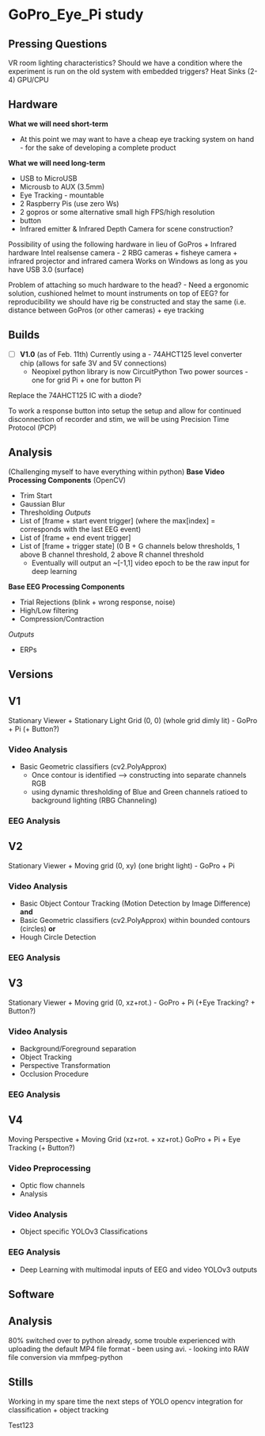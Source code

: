 # GoPro_Eye_Pi study
## Pressing Questions
VR room lighting characteristics?
Should we have a condition where the experiment is run on the old system with embedded triggers?
Heat Sinks (2-4) GPU/CPU

## Hardware
**What we will need short-term**
- At this point we may want to have a cheap eye tracking system on hand - for the sake of developing a complete product

**What we will need long-term**
- USB to MicroUSB
- Microusb to AUX (3.5mm)
- Eye Tracking - mountable
- 2 Raspberry Pis (use zero Ws)
- 2 gopros or some alternative small high FPS/high resolution
- button
- Infrared emitter & Infrared Depth Camera for scene construction?

Possibility of using the following hardware in lieu of GoPros + Infrared hardware
	Intel realsense camera - 2 RBG cameras + fisheye camera + infrared projector and infrared camera
		Works on Windows as long as you have USB 3.0 (surface)

Problem of attaching so much hardware to the head? - Need a ergonomic solution, cushioned helmet to mount instruments on top of EEG? 
	for reproducibility we should have rig be constructed and stay the same (i.e. distance between GoPros (or other cameras) + eye 		tracking
	 
## Builds
- [ ] **V1.0** (as of Feb. 11th)
Currently using a - 74AHCT125  level converter chip (allows for safe 3V and 5V connections)
	- Neopixel python library is now CircuitPython
Two power sources - one for grid Pi + one for button Pi

Replace the 74AHCT125 IC with a diode?

To work a response button into setup the setup and allow for continued disconnection of recorder and stim, we will be using Precision Time Protocol (PCP) 

## Analysis 
(Challenging myself to have everything within python)
**Base Video Processing Components** (OpenCV)
- Trim Start
- Gaussian Blur
- Thresholding 
*Outputs*
- List of [frame + start event trigger] (where the max[index] = corresponds with the last EEG event)
- List of [frame + end event trigger]
- List of [frame + trigger state] (0 B + G channels below thresholds, 1 above B channel threshold, 2 above R channel threshold
	- Eventually will output an ~[-1,1] video epoch to be the raw input for deep learning

**Base EEG Processing Components**
- Trial Rejections (blink + wrong response, noise)
- High/Low filtering
- Compression/Contraction

*Outputs*
- ERPs

## Versions

## V1 
Stationary Viewer + Stationary Light Grid (0, 0) (whole grid dimly lit) - GoPro + Pi (+ Button?)

### Video Analysis
- Basic Geometric classifiers (cv2.PolyApprox)
	- Once contour is identified --> constructing into separate channels RGB
	- using dynamic thresholding of Blue and Green channels ratioed to background lighting (RBG Channeling)

### EEG Analysis 
	
	
## V2 
Stationary Viewer + Moving grid  (0, xy) (one bright light) - GoPro + Pi 

### Video Analysis
- Basic Object Contour Tracking (Motion Detection by Image Difference)
**and**
- Basic Geometric classifiers (cv2.PolyApprox) within bounded contours (circles)
**or**
- Hough Circle Detection

### EEG Analysis				

## V3
Stationary Viewer + Moving grid (0, xz+rot.)  - GoPro + Pi (+Eye Tracking? + Button?)
	
### Video Analysis 
- Background/Foreground separation
- Object Tracking
- Perspective Transformation
- Occlusion Procedure

### EEG Analysis

## V4
Moving Perspective + Moving Grid (xz+rot. + xz+rot.) GoPro + Pi + Eye Tracking (+ Button?)

### Video Preprocessing
- Optic flow channels
- Analysis
### Video Analysis
 - Object specific YOLOv3 Classifications

### EEG Analysis 
- Deep Learning with multimodal inputs of EEG and video YOLOv3 outputs 

		
## Software


## Analysis
80% switched over to python already, some trouble experienced with uploading the default MP4 file format - been using avi. - looking into RAW file conversion via mmfpeg-python 

## Stills
Working in my spare time the next steps of YOLO opencv integration for classification + object tracking

Test123